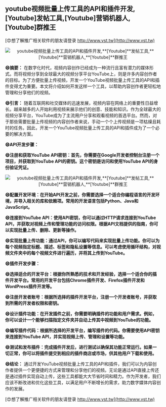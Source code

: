 ## **youtube视频批量上传工具的API和插件开发,**[Youtube]**发帖工具,**[Youtube]**营销机器人,**[Youtube]**群推王**

[😍想了解推广相关软件的朋友请登录 http://www.vst.tw](http://www.vst.tw)

 <center><img src="https://vst.tw/MP4/tuiguang/png/4.png" alt="youtube视频批量上传工具的API和插件开发,**[Youtube]**发帖工具,**[Youtube]**营销机器人,**[Youtube]**群推王"></center>

**😄摘要：**
在数字化时代，视频内容创作已经成为一种流行且富有潜力的媒体形式。而将视频分享到全球最大的视频分享平台YouTube上，则是许多内容创作者的目标。为了方便批量上传视频，开发一个YouTube视频批量上传工具的API和插件变得尤为重要。本文将介绍如何开发这样一个工具，以帮助内容创作者更轻松地管理和分享他们的视频。

**😄引言：**
随着互联网和社交媒体的迅速发展，视频内容在网络上的重要性日益增长。越来越多的人开始利用视频来展示他们的创意、技能和知识。作为全球最大的视频分享平台，YouTube成为了主流用户分享和观看视频的首选平台。然而，对于那些需要批量上传视频的内容创作者来说，手动一个个上传视频是一项枯燥且耗时的任务。因此，开发一个YouTube视频批量上传工具的API和插件成为了一个必要的解决方案。

**😄API开发步骤：**

**😄注册和获取YouTube API密钥：首先，你需要在Google开发者控制台注册一个项目，并获取到YouTube API的密钥。这个密钥是访问和使用YouTube API的身份验证凭证。**

 <center><img src="https://vst.tw/MP4/tuiguang/png/5.png" alt="youtube视频批量上传工具的API和插件开发,**[Youtube]**发帖工具,**[Youtube]**营销机器人,**[Youtube]**群推王"></center>

**😄配置开发环境：在开始API开发之前，你需要选择一个适合你编程语言的开发环境，并导入相关的库和依赖项。常用的开发语言包括Python、Java和JavaScript。**

**😄连接到YouTube API：使用API密钥，你可以通过HTTP请求连接到YouTube API，并获取对视频上传和管理功能的访问权限。根据API文档提供的指南，你可以实现批量上传、删除、更新等操作。**

**😄实现批量上传功能：通过API，你可以编写代码来实现批量上传功能。你可以为每个视频指定标题、描述、标签和隐私设置等信息。可以考虑使用循环结构，对视频文件夹中的每个视频文件进行遍历，并将其上传到YouTube。**

**😄插件开发步骤：**

**😄选择适合的开发平台：根据你所熟悉的技术和开发经验，选择一个适合你的插件开发平台。常用的开发平台包括Chrome插件开发、Firefox插件开发和WordPress插件开发等。**

**😄注册开发者账号：根据所选择的插件开发平台，注册一个开发者账号，并获取到所需的开发者权限和密钥。**

**😄设计插件功能：在开发插件之前，你需要明确插件的功能和用户需求。例如，你可以设计一个能够扫描指定文件夹并自动上传其中视频到YouTube的功能。**

**😄编写插件代码：根据所选择的开发平台，编写插件的代码。你需要使用API密钥来连接到YouTube API，并实现视频上传、管理和设置等功能。**

**😄测试和发布插件：完成插件开发后，进行测试以确保其功能正常运行。如果一切正常，你可以将插件提交到相应的插件商店或市场，供其他用户下载和使用。**

**😄结论：**
通过开发YouTube视频批量上传工具的API和插件，我们可以为内容创作者提供一个更便捷的方式来管理和分享他们的视频。无论是通过API直接上传还是通过插件实现自动上传，这些工具都能大大节省时间和精力。作为开发者，我们应该不断改进和优化这些工具，以满足用户不断增长的需求，助力数字媒体内容创作的发展。

[😍想了解推广相关软件的朋友请登录 http://www.vst.tw](http://www.vst.tw)



